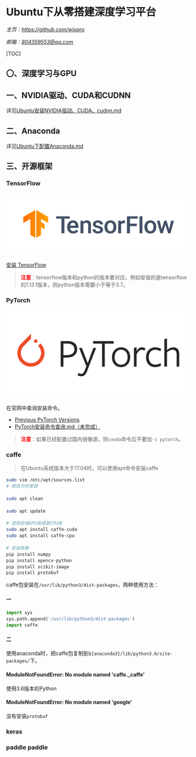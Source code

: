 # **Ubuntu下从零搭建深度学习平台**
*主页：https://github.com/wjxpro*

*邮箱：804359553@qq.com*

[TOC]

## 〇、深度学习与GPU

## 一、NVIDIA驱动、CUDA和CUDNN
详见[Ubuntu安装NVIDIA驱动、CUDA、cudnn.md](Ubuntu安装NVIDIA驱动、CUDA、cudnn.md)

## 二、Anaconda
详见[Ubuntu下配置Anaconda.md](Ubuntu配置Anaconda.md)

## 三、开源框架
### TensorFlow
<a href="https://tensorflow.google.cn/" target="-blank" title="TensorFlow 官网">
<img src="img/tf_logo_horizontal.png">
</a>

[安装 TensorFlow](https://www.tensorflow.org/install)

> <font color=red><b>注意</b></font>：tensorflow版本和python的版本要对应，例如安装的是tensorflow的1.13.1版本，则python版本需要小于等于3.7。

### PyTorch
<a href="https://pytorch.org/" target="-blank" title="PyTorch 官网">
<img src="img/pytorch.png">
</a>

在官网中查询安装命令。
+ [Previous PyTorch Versions](https://pytorch.org/get-started/previous-versions/)
+ [PyTorch安装命令查询.md（未完成）](PyTorch安装命令查询.md)

> <font color=red><b>注意</b></font>：如果已经配置过国内镜像源，则`conda`命令后不要加`-c pytorch`。

### caffe
> 在Ubuntu系统版本大于17.04时，可以使用apt命令安装caffe

```bash
sudo vim /etc/apt/sources.list
# 修改为阿里源

sudo apt clean

sudo apt update

# 选择安装GPU版或是CPU版
sudo apt install caffe-cuda
sudo apt install caffe-cpu

# 安装依赖
pip install numpy
pip install opencv-python
pip install scikit-image
pip install protobuf
```

caffe包安装在`/usr/lib/python3/dist-packages`，两种使用方法：
#### 一
```python
import sys
sys.path.append('/usr/lib/python3/dist-packages')
import caffe
```
#### 二
使用anaconda时，把caffe包复制到`${anaconda3}/lib/python3.6/site-packages/`下。

#### ModuleNotFoundError: No module named 'caffe._caffe'
使用3.6版本的Python

#### ModuleNotFoundError: No module named 'google'
没有安装`protobuf`


### keras

### paddle paddle